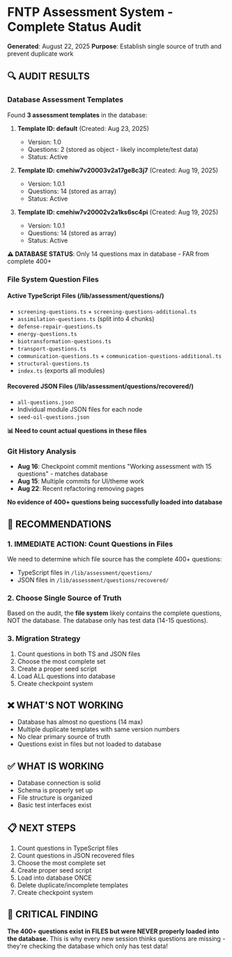 # FNTP Assessment System - Complete Status Audit
**Generated**: August 22, 2025
**Purpose**: Establish single source of truth and prevent duplicate work

## 🔍 AUDIT RESULTS

### Database Assessment Templates
Found **3 assessment templates** in the database:

1. **Template ID: default** (Created: Aug 23, 2025)
   - Version: 1.0
   - Questions: 2 (stored as object - likely incomplete/test data)
   - Status: Active

2. **Template ID: cmehiw7v20003v2a17ge8c3j7** (Created: Aug 19, 2025)
   - Version: 1.0.1
   - Questions: 14 (stored as array)
   - Status: Active

3. **Template ID: cmehiw7v20002v2a1ks6sc4pi** (Created: Aug 19, 2025)
   - Version: 1.0.1
   - Questions: 14 (stored as array)
   - Status: Active

**⚠️ DATABASE STATUS**: Only 14 questions max in database - FAR from complete 400+

### File System Question Files

#### Active TypeScript Files (/lib/assessment/questions/)
- `screening-questions.ts` + `screening-questions-additional.ts`
- `assimilation-questions.ts` (split into 4 chunks)
- `defense-repair-questions.ts`
- `energy-questions.ts`
- `biotransformation-questions.ts`
- `transport-questions.ts`
- `communication-questions.ts` + `communication-questions-additional.ts`
- `structural-questions.ts`
- `index.ts` (exports all modules)

#### Recovered JSON Files (/lib/assessment/questions/recovered/)
- `all-questions.json`
- Individual module JSON files for each node
- `seed-oil-questions.json`

**📊 Need to count actual questions in these files**

### Git History Analysis
- **Aug 16**: Checkpoint commit mentions "Working assessment with 15 questions" - matches database
- **Aug 15**: Multiple commits for UI/theme work
- **Aug 22**: Recent refactoring removing pages

**No evidence of 400+ questions being successfully loaded into database**

## 🎯 RECOMMENDATIONS

### 1. IMMEDIATE ACTION: Count Questions in Files
We need to determine which file source has the complete 400+ questions:
- TypeScript files in `/lib/assessment/questions/`
- JSON files in `/lib/assessment/questions/recovered/`

### 2. Choose Single Source of Truth
Based on the audit, the **file system** likely contains the complete questions, NOT the database.
The database only has test data (14-15 questions).

### 3. Migration Strategy
1. Count questions in both TS and JSON files
2. Choose the most complete set
3. Create a proper seed script
4. Load ALL questions into database
5. Create checkpoint system

## ❌ WHAT'S NOT WORKING
- Database has almost no questions (14 max)
- Multiple duplicate templates with same version numbers
- No clear primary source of truth
- Questions exist in files but not loaded to database

## ✅ WHAT IS WORKING
- Database connection is solid
- Schema is properly set up
- File structure is organized
- Basic test interfaces exist

## 📋 NEXT STEPS
1. Count questions in TypeScript files
2. Count questions in JSON recovered files
3. Choose the most complete set
4. Create proper seed script
5. Load into database ONCE
6. Delete duplicate/incomplete templates
7. Create checkpoint system

## 🚨 CRITICAL FINDING
**The 400+ questions exist in FILES but were NEVER properly loaded into the database.**
This is why every new session thinks questions are missing - they're checking the database which only has test data!
